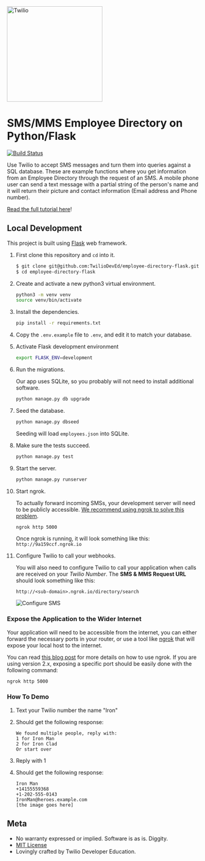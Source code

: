 <a href="https://www.twilio.com">
  <img src="https://static0.twilio.com/marketing/bundles/marketing/img/logos/wordmark-red.svg" alt="Twilio" width="250" />
</a>

# SMS/MMS Employee Directory on Python/Flask

[![Build Status](https://travis-ci.org/TwilioDevEd/employee-directory-flask.svg?branch=master)](https://travis-ci.org/TwilioDevEd/employee-directory-flask)

Use Twilio to accept SMS messages and turn them into queries against a SQL database. These are example functions where you get information from an Employee Directory through the request of an SMS. A mobile phone user can send a text message with a partial string of the person's name and it will return their picture and contact information (Email address and Phone number).

[Read the full tutorial here](https://www.twilio.com/docs/tutorials/walkthrough/employee-directory/python/flask)!

## Local Development

This project is built using [Flask](http://flask.pocoo.org/) web framework.

1. First clone this repository and `cd` into it.

   ```bash
   $ git clone git@github.com:TwilioDevEd/employee-directory-flask.git
   $ cd employee-directory-flask
   ```

1. Create and activate a new python3 virtual environment.

   ```bash
   python3 -m venv venv
   source venv/bin/activate
   ```

1. Install the dependencies.

   ```bash
   pip install -r requirements.txt
   ```

1. Copy the `.env.example` file to `.env`, and edit it to match your database.

1. Activate Flask development environment
   
   ```bash
   export FLASK_ENV=development
   ```

1. Run the migrations.

   Our app uses SQLite, so you probably will not need to install additional software.

   ```bash
   python manage.py db upgrade
   ```

1. Seed the database.

   ```bash
   python manage.py dbseed
   ```

   Seeding will load `employees.json` into SQLite.

1. Make sure the tests succeed.

    ```bash
    python manage.py test
    ```

1. Start the server.

    ```bash
    python manage.py runserver
    ```

1. Start ngrok.

   To actually forward incoming SMSs, your development server will need to be publicly accessible.
   [We recommend using ngrok to solve this problem](https://www.twilio.com/blog/2015/09/6-awesome-reasons-to-use-ngrok-when-testing-webhooks.html).


   ```bash
   ngrok http 5000
   ```
   Once ngrok is running, it will look something like this: `http://9a159ccf.ngrok.io`

1. Configure Twilio to call your webhooks.

   You will also need to configure Twilio to call your application when calls are received
   on your _Twilio Number_. The **SMS & MMS Request URL** should look something like this:

   ```
   http://<sub-domain>.ngrok.io/directory/search
   ```

   ![Configure SMS](http://howtodocs.s3.amazonaws.com/twilio-number-config-all-med.gif)


### Expose the Application to the Wider Internet

Your application will need to be accessible from the internet, you can either
forward the necessary ports in your router, or use a tool like
[ngrok](https://ngrok.com/) that will expose your local host to the internet.

You can read [this blog post](https://www.twilio.com/blog/2015/09/6-awesome-reasons-to-use-ngrok-when-testing-webhooks.html)
for more details on how to use ngrok. If you are using version 2.x, exposing
a specific port should be easily done with the following command:

```bash
ngrok http 5000
```

### How To Demo

1. Text your Twilio number the name "Iron"

1. Should get the following response:

   ```
   We found multiple people, reply with:
   1 for Iron Man
   2 for Iron Clad
   Or start over
   ```
1. Reply with 1

1. Should get the following response:

   ```
   Iron Man
   +14155559368
   +1-202-555-0143
   IronMan@heroes.example.com
   [the image goes here]
   ```


## Meta

* No warranty expressed or implied. Software is as is. Diggity.
* [MIT License](http://www.opensource.org/licenses/mit-license.html)
* Lovingly crafted by Twilio Developer Education.
